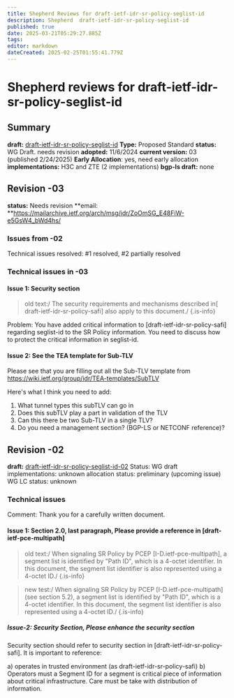 ```yaml
---
title: Shepherd Reviews for draft-ietf-idr-sr-policy-seglist-id
description: Shepherd  draft-ietf-idr-sr-policy-seglist-id
published: true
date: 2025-03-21T05:29:27.885Z
tags: 
editor: markdown
dateCreated: 2025-02-25T01:55:41.779Z
---
```


# Shepherd reviews for draft-ietf-idr-sr-policy-seglist-id

## Summary 
**draft:**  [draft-ietf-idr-sr-policy-seglist-id](https://datatracker.ietf.org/doc/html/draft-ietf-idr-sr-policy-seglist-id) 
**Type:** Proposed Standard 
**status:** WG Draft. needs revision 
**adopted:**  11/6/2024 
**current version:** 03 (published 2/24/2025) 
**Early Allocation**: yes, need early allocation 
**implementations:** H3C and ZTE (2 implementations) 
**bgp-ls draft:** none


## Revision -03 
**status:**  Needs revision
**email: **https://mailarchive.ietf.org/arch/msg/idr/ZoOmSG_E48FiW-e5GsW4_bWd4hs/

### Issues from -02 
Technical issues resolved: #1 resolved,  #2 partially resolved 

### Technical issues in -03 
#### Issue 1: Security section 

>  old text:/   The security requirements and mechanisms 
> described in[ draft-ietf-idr-sr-policy-safi] also apply to this document./ 
{.is-info}

  
Problem: You have added critical information to 
[draft-ietf-idr-sr-policy-safi] regarding 
seglist-id to the SR Policy information.  You need 
to discuss how to protect the critical information in 
seglist-id.  

#### Issue 2: See the TEA template for Sub-TLV

Please see that you are filling out all the Sub-TLV 
template from https://wiki.ietf.org/group/idr/TEA-templates/SubTLV

Here's what I think you need to add: 
1. What tunnel types this subTLV can go in 
2. Does this subTLV play a part in validation of the TLV
3. Can this there be two Sub-TLV in a single TLV? 
4.  Do you need a management section?  (BGP-LS or NETCONF reference)? 


## Revision -02 
**draft:**  [draft-ietf-idr-sr-policy-seglist-id-02](https://datatracker.ietf.org/doc/html/draft-ietf-idr-sr-policy-seglist-id-02) 
Status: WG draft 
implementations: unknown 
allocation status: preliminary (upcoming issue)
WG LC status: unknown 

### Technical issues 

Comment: Thank you for a carefully written document. 

#### Issue 1: Section 2.0, last paragraph, Please provide a reference in [draft-ietf-pce-multipath] 

> old text:/
>    When signaling SR Policy by PCEP [I-D.ietf-pce-multipath], a segment
>    list is identified by "Path ID", which is a 4-octet identifier. In
>    this document, the segment list identifier is also represented using
>    a 4-octet ID./
{.is-info}

   
>  new test:/
>     When signaling SR Policy by PCEP [I-D.ietf-pce-multipath] (see section 5.2),
> 	a segment list is identified by "Path ID", which is a 4-octet identifier. In
>     this document, the segment list identifier is also represented using
>     a 4-octet ID./
{.is-info}


##### Issue-2: Security Section, Please enhance the security section 
Security section should refer to security section in 
[draft-ietf-idr-sr-policy-safi]. It is important to reference:

a) operates in trusted environment (as draft-ietf-idr-sr-policy-safi)
b) Operators must a Segment ID for a segment is critical piece of 
information about critical infrastructure.  Care must be take 
with distribution of information.
